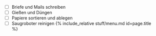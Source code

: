  - [ ] Briefe und Mails schreiben  
 - [ ] Gießen und Düngen  
 - [ ] Papiere sortieren und ablegen  
 - [ ] Saugroboter reinigen
{%  include_relative stuff/menu.md id=page.title %}
<!--stackedit_data:
eyJoaXN0b3J5IjpbNjk5ODI2NTY0XX0=
-->